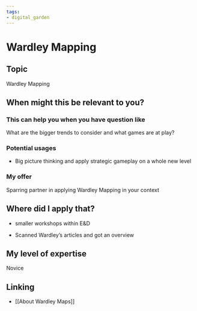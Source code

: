 ```yaml
---
tags: 
- digital_garden
---
```

# Wardley Mapping
## Topic

Wardley Mapping

## When might this be relevant to you?

### This can help you when you have question like

What are the bigger trends to consider and what games are at play?

### Potential usages

-   Big picture thinking and apply strategic gameplay on a whole new level
    

### My offer

Sparring partner in applying Wardley Mapping in your context

## Where did I apply that?

-   smaller workshops within E&D
    
-   Scanned Wardley’s articles and got an overview
    

## My level of expertise

Novice

## Linking
+ [[About Wardley Maps]]